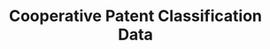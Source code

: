---
bigquery: https://console.cloud.google.com/bigquery?p=patents-public-data&d=cpc&page=dataset
citation: '“Cooperative Patent Classification” by the EPO and USPTO, for public use. '
contributors: EPO, USPTO
cost: None
description: Cooperative Patent Classification Data contains the scheme and definitions
  of the Cooperative Patent Classification system for classifying patent documents.
  The CPC is the result of a partnership between the EPO and the USPTO in their joint
  effort to develop a common, internationally compatible classification system for
  technical documents, in particular patent publications, which will be used by both
  offices in the patent granting process
documentation: https://www.cooperativepatentclassification.org/cpcSchemeAndDefinitions
last_edit: 04/05/2022, 09:12:05
location: https://www.cooperativepatentclassification.org/index
maintained_by: USPTO, EPO
schema_fields:
- breakdownCode
- symbol
- breakdown_code
- parents
- ipcConcordant
- glossary
- additional_only
- date_revised
- notAllocatable
- informative_references
- title_full
- title_part
- residualReferences
- ipc_concordant
- limitingReferences
- childGroups
- synonyms
- applicationReferences
- child_groups
- status
- level
- not_allocatable
- dateRevised
- application_references
- informativeReferences
- titlePart
- sizeCache
- residual_references
- definition
- children
- titleFull
- limiting_references
shortname: cooperative_patent_classification
tags:
- patents
- science
title: Cooperative Patent Classification Data
uuid: 984374a7-16e9-4b35-9445-458daceb01bf
---